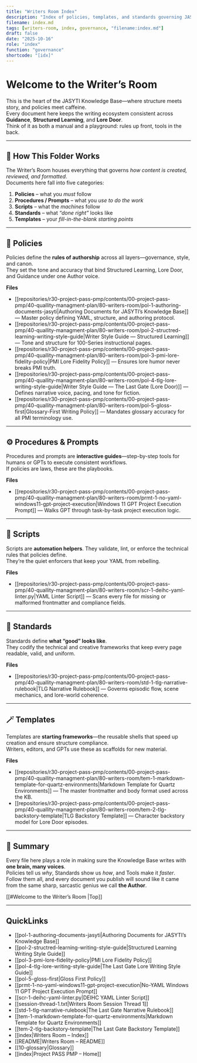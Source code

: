 ```yaml
---
title: "Writers Room Index"
description: "Index of policies, templates, and standards governing JASYTI’s writing environment and lore consistency."
filename: index.md
tags: [writers-room, index, governance, "filename:index.md"]
draft: false
date: "2025-10-16"
role: "index"
function: "governance"
shortcode: "[idx]"
---
```


# Welcome to the Writer’s Room  

This is the heart of the JASYTI Knowledge Base—where structure meets story, and policies meet caffeine.  
Every document here keeps the writing ecosystem consistent across **Guidance**, **Structured Learning**, and **Lore Door**.  
Think of it as both a manual and a playground: rules up front, tools in the back.

---

## 🧭 How This Folder Works  

The Writer’s Room houses everything that governs *how content is created, reviewed, and formatted*.  
Documents here fall into five categories:  

1. **Policies** – what you *must* follow  
2. **Procedures / Prompts** – what you *use to do the work*  
3. **Scripts** – what the *machines* follow  
4. **Standards** – what *“done right”* looks like  
5. **Templates** – your *fill-in-the-blank starting points*  

---

## 📜 Policies  
Policies define the **rules of authorship** across all layers—governance, style, and canon.  
They set the tone and accuracy that bind Structured Learning, Lore Door, and Guidance under one Author voice.

**Files**
- [[repositories/r30-project-pass-pmp/contents/00-project-pass-pmp/40-quallity-managment-plan/80-writers-room/pol-1-authoring-documents-jasyti|Authoring Documents for JASYTI’s Knowledge Base]] — Master policy defining YAML, structure, and authoring protocol.  
- [[repositories/r30-project-pass-pmp/contents/00-project-pass-pmp/40-quallity-managment-plan/80-writers-room/pol-2-structred-learning-writing-style-guide|Writer Style Guide — Structured Learning]] — Tone and structure for 100-Series instructional pages.  
- [[repositories/r30-project-pass-pmp/contents/00-project-pass-pmp/40-quallity-managment-plan/80-writers-room/pol-3-pmi-lore-fidelity-policy|PMI Lore Fidelity Policy]] — Ensures lore humor never breaks PMI truth.  
- [[repositories/r30-project-pass-pmp/contents/00-project-pass-pmp/40-quallity-managment-plan/80-writers-room/pol-4-tlg-lore-writing-style-guide|Writer Style Guide — The Last Gate (Lore Door)]] — Defines narrative voice, pacing, and tone for fiction.  
- [[repositories/r30-project-pass-pmp/contents/00-project-pass-pmp/40-quallity-managment-plan/80-writers-room/pol-5-gloss-first|Glossary-First Writing Policy]] — Mandates glossary accuracy for all PMI terminology use.  

---

## ⚙️ Procedures & Prompts  
Procedures and prompts are **interactive guides**—step-by-step tools for humans or GPTs to execute consistent workflows.  
If policies are laws, these are the playbooks.

**Files**
- [[repositories/r30-project-pass-pmp/contents/00-project-pass-pmp/40-quallity-managment-plan/80-writers-room/prmt-1-no-yaml-windows11-gpt-project-execution|Windows 11 GPT Project Execution Prompt]] — Walks GPT through task-by-task project execution logic.  

---

## 🧩 Scripts  
Scripts are **automation helpers**. They validate, lint, or enforce the technical rules that policies define.  
They’re the quiet enforcers that keep your YAML from rebelling.

**Files**
- [[repositories/r30-project-pass-pmp/contents/00-project-pass-pmp/40-quallity-managment-plan/80-writers-room/scr-1-deihc-yaml-linter.py|YAML Linter Script]] — Scans every file for missing or malformed frontmatter and compliance fields.  

---

## 🧱 Standards  
Standards define **what “good” looks like**.  
They codify the technical and creative frameworks that keep every page readable, valid, and uniform.

**Files**
- [[repositories/r30-project-pass-pmp/contents/00-project-pass-pmp/40-quallity-managment-plan/80-writers-room/std-1-tlg-narrative-rulebook|TLG Narrative Rulebook]] — Governs episodic flow, scene mechanics, and lore-world coherence.  

---

## 🪄 Templates  
Templates are **starting frameworks**—the reusable shells that speed up creation and ensure structure compliance.  
Writers, editors, and GPTs use these as scaffolds for new material.

**Files**
- [[repositories/r30-project-pass-pmp/contents/00-project-pass-pmp/40-quallity-managment-plan/80-writers-room/tem-1-markdown-template-for-quartz-environments|Markdown Template for Quartz Environments]] — The master frontmatter and body format used across the KB.  
- [[repositories/r30-project-pass-pmp/contents/00-project-pass-pmp/40-quallity-managment-plan/80-writers-room/tem-2-tlg-backstory-template|TLG Backstory Template]] — Character backstory model for Lore Door episodes.  

---

## 🧠 Summary  

Every file here plays a role in making sure the Knowledge Base writes with **one brain, many voices**.  
Policies tell us *why*, Standards show us *how*, and Tools make it *faster*.  
Follow them all, and every document you publish will sound like it came from the same sharp, sarcastic genius we call **the Author**.

[[#Welcome to the Writer’s Room  |Top]]

---

## QuickLinks
- [[pol-1-authoring-documents-jasyti|Authoring Documents for JASYTI’s Knowledge Base]]
- [[pol-2-structred-learning-writing-style-guide|Structured Learning Writing Style Guide]]
- [[pol-3-pmi-lore-fidelity-policy|PMI Lore Fidelity Policy]]
- [[pol-4-tlg-lore-writing-style-guide|The Last Gate Lore Writing Style Guide]]
- [[pol-5-gloss-first|Gloss First Policy]]
- [[prmt-1-no-yaml-windows11-gpt-project-execution|No-YAML Windows 11 GPT Project Execution Prompt]]
- [[scr-1-deihc-yaml-linter.py|DEIHC YAML Linter Script]]
- [[session-thread-1.txt|Writers Room Session Thread 1]]
- [[std-1-tlg-narrative-rulebook|The Last Gate Narrative Rulebook]]
- [[tem-1-markdown-template-for-quartz-environments|Markdown Template for Quartz Environments]]
- [[tem-2-tlg-backstory-template|The Last Gate Backstory Template]]
- [[index|Writers Room – Index]]
- [[README|Writers Room – README]]
- [[10-glossary|Glossary]]
- [[index|Project PASS PMP – Home]]
